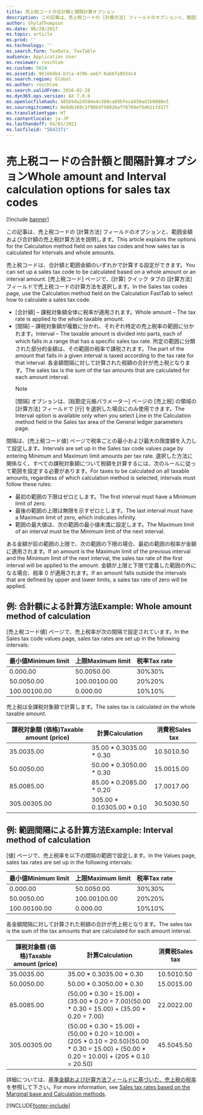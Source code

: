 ```yaml
---
title: 売上税コードの合計額と間隔計算オプション
description: この記事は、売上税コードの [計算方法] フィールドのオプションと、範囲金額および合計額の売上税計算方法を説明します。
author: ShylaThompson
ms.date: 06/20/2017
ms.topic: article
ms.prod: ''
ms.technology: ''
ms.search.form: TaxData, TaxTable
audience: Application User
ms.reviewer: roschlom
ms.custom: 5624
ms.assetid: 96166db4-b7ca-470b-aeb7-0a66fe0554c4
ms.search.region: Global
ms.author: roschlom
ms.search.validFrom: 2016-02-28
ms.dyn365.ops.version: AX 7.0.0
ms.openlocfilehash: 48569da2d504e4c380ca89bfec4450ad1b9888e5
ms.sourcegitcommit: 0e8db169c3f90bd750826af76709ef5d621fd377
ms.translationtype: HT
ms.contentlocale: ja-JP
ms.lasthandoff: 04/01/2021
ms.locfileid: "5842371"
---
```

# <a name="whole-amount-and-interval-calculation-options-for-sales-tax-codes"></a><span data-ttu-id="9a8a9-103">売上税コードの合計額と間隔計算オプション</span><span class="sxs-lookup"><span data-stu-id="9a8a9-103">Whole amount and Interval calculation options for sales tax codes</span></span>

[!include [banner](../includes/banner.md)]

<span data-ttu-id="9a8a9-104">この記事は、売上税コードの [計算方法] フィールドのオプションと、範囲金額および合計額の売上税計算方法を説明します。</span><span class="sxs-lookup"><span data-stu-id="9a8a9-104">This article explains the options for the Calculation method field on sales tax codes and how sales tax is calculated for intervals and whole amounts.</span></span>

<span data-ttu-id="9a8a9-105">売上税コードは、合計額と範囲金額のいずれかで計算する設定ができます。</span><span class="sxs-lookup"><span data-stu-id="9a8a9-105">You can set up a sales tax code to be calculated based on a whole amount or an interval amount.</span></span> <span data-ttu-id="9a8a9-106">[売上税コード] ページで、[計算] クイック タブの [計算方法] フィールドで売上税コードの計算方法を選択します。</span><span class="sxs-lookup"><span data-stu-id="9a8a9-106">In the Sales tax codes page, use the Calculation method field on the Calculation FastTab to select how to calculate a sales tax code.</span></span>
- <span data-ttu-id="9a8a9-107">[合計額] – 課税対象額全体に税率が適用されます。</span><span class="sxs-lookup"><span data-stu-id="9a8a9-107">Whole amount – The tax rate is applied to the whole taxable amount.</span></span>
- <span data-ttu-id="9a8a9-108">[間隔] – 課税対象額が複数に分かれ、それぞれ特定の売上税率の範囲に分かれます。</span><span class="sxs-lookup"><span data-stu-id="9a8a9-108">Interval – The taxable amount is divided into parts, each of which falls in a range that has a specific sales tax rate.</span></span> <span data-ttu-id="9a8a9-109">所定の範囲に分類された部分的金額は、その範囲の税率で課税されます。</span><span class="sxs-lookup"><span data-stu-id="9a8a9-109">The part of the amount that falls in a given interval is taxed according to the tax rate for that interval.</span></span> <span data-ttu-id="9a8a9-110">各金額間隔に対して計算された税額の合計が売上税となります。</span><span class="sxs-lookup"><span data-stu-id="9a8a9-110">The sales tax is the sum of the tax amounts that are calculated for each amount interval.</span></span>
  > [!NOTE]                                                                                                                              
  > <span data-ttu-id="9a8a9-111">[間隔] オプションは、[総勘定元帳パラメーター] ページの [売上税] の領域の [計算方法] フィールドで [行] を選択した場合にのみ使用できます。</span><span class="sxs-lookup"><span data-stu-id="9a8a9-111">The Interval option is available only when you select Line in the Calculation method field in the Sales tax area of the General ledger parameters page.</span></span> 

<span data-ttu-id="9a8a9-112">間隔は、[売上税コード値] ページで税率ごとの最小および最大の限度額を入力して設定します。</span><span class="sxs-lookup"><span data-stu-id="9a8a9-112">Intervals are set up in the Sales tax code values page by entering Minimum and Maximum limit amounts per tax rate.</span></span> <span data-ttu-id="9a8a9-113">選択した方法に関係なく、すべての課税対象額について税額を計算するには、次のルールに従って範囲を設定する必要があります。</span><span class="sxs-lookup"><span data-stu-id="9a8a9-113">For taxes to be calculated on all taxable amounts, regardless of which calculation method is selected, intervals must follow these rules:</span></span>
-   <span data-ttu-id="9a8a9-114">最初の範囲の下限はゼロとします。</span><span class="sxs-lookup"><span data-stu-id="9a8a9-114">The first interval must have a Minimum limit of zero.</span></span>
-   <span data-ttu-id="9a8a9-115">最後の範囲の上限は無限を示すゼロとします。</span><span class="sxs-lookup"><span data-stu-id="9a8a9-115">The last interval must have a Maximum limit of zero, which indicates infinity.</span></span>
-   <span data-ttu-id="9a8a9-116">範囲の最大値は、次の範囲の最小値未満に設定します。</span><span class="sxs-lookup"><span data-stu-id="9a8a9-116">The Maximum limit of an interval must be the Minimum limit of the next interval.</span></span>

<span data-ttu-id="9a8a9-117">ある金額が前の範囲の上限で、次の範囲の下限の場合、最初の範囲の税率が金額に適用されます。</span><span class="sxs-lookup"><span data-stu-id="9a8a9-117">If an amount is the Maximum limit of the previous interval and the Minimum limit of the next interval, the sales tax rate of the first interval will be applied to the amount.</span></span> <span data-ttu-id="9a8a9-118">金額が上限と下限で定義した範囲の外になる場合、税率 0 が適用されます。</span><span class="sxs-lookup"><span data-stu-id="9a8a9-118">If an amount falls outside the intervals that are defined by upper and lower limits, a sales tax rate of zero will be applied.</span></span>

## <a name="example-whole-amount-method-of-calculation"></a><span data-ttu-id="9a8a9-119">例: 合計額による計算方法</span><span class="sxs-lookup"><span data-stu-id="9a8a9-119">Example: Whole amount method of calculation</span></span>
<span data-ttu-id="9a8a9-120">[売上税コード値] ページで、売上税率が次の間隔で設定されています。</span><span class="sxs-lookup"><span data-stu-id="9a8a9-120">In the Sales tax code values page, sales tax rates are set up in the following intervals:</span></span>

| <span data-ttu-id="9a8a9-121">最小値</span><span class="sxs-lookup"><span data-stu-id="9a8a9-121">Minimum limit</span></span>     | <span data-ttu-id="9a8a9-122">上限</span><span class="sxs-lookup"><span data-stu-id="9a8a9-122">Maximum limit</span></span>     | <span data-ttu-id="9a8a9-123">税率</span><span class="sxs-lookup"><span data-stu-id="9a8a9-123">Tax rate</span></span>     |
|-------------------|-------------------|--------------|
| <span data-ttu-id="9a8a9-124">0.00</span><span class="sxs-lookup"><span data-stu-id="9a8a9-124">0.00</span></span>              | <span data-ttu-id="9a8a9-125">50.00</span><span class="sxs-lookup"><span data-stu-id="9a8a9-125">50.00</span></span>             | <span data-ttu-id="9a8a9-126">30%</span><span class="sxs-lookup"><span data-stu-id="9a8a9-126">30%</span></span>          |
| <span data-ttu-id="9a8a9-127">50.00</span><span class="sxs-lookup"><span data-stu-id="9a8a9-127">50.00</span></span>             | <span data-ttu-id="9a8a9-128">100.00</span><span class="sxs-lookup"><span data-stu-id="9a8a9-128">100.00</span></span>            | <span data-ttu-id="9a8a9-129">20%</span><span class="sxs-lookup"><span data-stu-id="9a8a9-129">20%</span></span>          |
| <span data-ttu-id="9a8a9-130">100.00</span><span class="sxs-lookup"><span data-stu-id="9a8a9-130">100.00</span></span>            | <span data-ttu-id="9a8a9-131">0.00</span><span class="sxs-lookup"><span data-stu-id="9a8a9-131">0.00</span></span>              | <span data-ttu-id="9a8a9-132">10%</span><span class="sxs-lookup"><span data-stu-id="9a8a9-132">10%</span></span>          |

<span data-ttu-id="9a8a9-133">売上税は全課税対象額で計算します。</span><span class="sxs-lookup"><span data-stu-id="9a8a9-133">The sales tax is calculated on the whole taxable amount.</span></span>

| <span data-ttu-id="9a8a9-134">課税対象額 (価格)</span><span class="sxs-lookup"><span data-stu-id="9a8a9-134">Taxable amount (price)</span></span> | <span data-ttu-id="9a8a9-135">計算</span><span class="sxs-lookup"><span data-stu-id="9a8a9-135">Calculation</span></span>    | <span data-ttu-id="9a8a9-136">消費税</span><span class="sxs-lookup"><span data-stu-id="9a8a9-136">Sales tax</span></span> |
|------------------------|----------------|-----------|
| <span data-ttu-id="9a8a9-137">35.00</span><span class="sxs-lookup"><span data-stu-id="9a8a9-137">35.00</span></span>                  | <span data-ttu-id="9a8a9-138">35.00 \* 0.30</span><span class="sxs-lookup"><span data-stu-id="9a8a9-138">35.00 \* 0.30</span></span>  | <span data-ttu-id="9a8a9-139">10.50</span><span class="sxs-lookup"><span data-stu-id="9a8a9-139">10.50</span></span>     |
| <span data-ttu-id="9a8a9-140">50.00</span><span class="sxs-lookup"><span data-stu-id="9a8a9-140">50.00</span></span>                  | <span data-ttu-id="9a8a9-141">50.00 \* 0.30</span><span class="sxs-lookup"><span data-stu-id="9a8a9-141">50.00 \* 0.30</span></span>  | <span data-ttu-id="9a8a9-142">15.00</span><span class="sxs-lookup"><span data-stu-id="9a8a9-142">15.00</span></span>     |
| <span data-ttu-id="9a8a9-143">85.00</span><span class="sxs-lookup"><span data-stu-id="9a8a9-143">85.00</span></span>                  | <span data-ttu-id="9a8a9-144">85.00 \* 0.20</span><span class="sxs-lookup"><span data-stu-id="9a8a9-144">85.00 \* 0.20</span></span>  | <span data-ttu-id="9a8a9-145">17.00</span><span class="sxs-lookup"><span data-stu-id="9a8a9-145">17.00</span></span>     |
| <span data-ttu-id="9a8a9-146">305.00</span><span class="sxs-lookup"><span data-stu-id="9a8a9-146">305.00</span></span>                 | <span data-ttu-id="9a8a9-147">305.00 \* 0.10</span><span class="sxs-lookup"><span data-stu-id="9a8a9-147">305.00 \* 0.10</span></span> | <span data-ttu-id="9a8a9-148">30.50</span><span class="sxs-lookup"><span data-stu-id="9a8a9-148">30.50</span></span>     |

## <a name="example-interval-method-of-calculation"></a><span data-ttu-id="9a8a9-149">例: 範囲間隔による計算方法</span><span class="sxs-lookup"><span data-stu-id="9a8a9-149">Example: Interval method of calculation</span></span>
<span data-ttu-id="9a8a9-150">[値] ページで、売上税率を以下の間隔の範囲で設定します。</span><span class="sxs-lookup"><span data-stu-id="9a8a9-150">In the Values page, sales tax rates are set up in the following intervals:</span></span>

| <span data-ttu-id="9a8a9-151">最小値</span><span class="sxs-lookup"><span data-stu-id="9a8a9-151">Minimum limit</span></span>     | <span data-ttu-id="9a8a9-152">上限</span><span class="sxs-lookup"><span data-stu-id="9a8a9-152">Maximum limit</span></span>     | <span data-ttu-id="9a8a9-153">税率</span><span class="sxs-lookup"><span data-stu-id="9a8a9-153">Tax rate</span></span>     |
|-------------------|-------------------|--------------|
| <span data-ttu-id="9a8a9-154">0.00</span><span class="sxs-lookup"><span data-stu-id="9a8a9-154">0.00</span></span>              | <span data-ttu-id="9a8a9-155">50.00</span><span class="sxs-lookup"><span data-stu-id="9a8a9-155">50.00</span></span>             | <span data-ttu-id="9a8a9-156">30%</span><span class="sxs-lookup"><span data-stu-id="9a8a9-156">30%</span></span>          |
| <span data-ttu-id="9a8a9-157">50.00</span><span class="sxs-lookup"><span data-stu-id="9a8a9-157">50.00</span></span>             | <span data-ttu-id="9a8a9-158">100.00</span><span class="sxs-lookup"><span data-stu-id="9a8a9-158">100.00</span></span>            | <span data-ttu-id="9a8a9-159">20%</span><span class="sxs-lookup"><span data-stu-id="9a8a9-159">20%</span></span>          |
| <span data-ttu-id="9a8a9-160">100.00</span><span class="sxs-lookup"><span data-stu-id="9a8a9-160">100.00</span></span>            | <span data-ttu-id="9a8a9-161">0.00</span><span class="sxs-lookup"><span data-stu-id="9a8a9-161">0.00</span></span>              | <span data-ttu-id="9a8a9-162">10%</span><span class="sxs-lookup"><span data-stu-id="9a8a9-162">10%</span></span>          |

<span data-ttu-id="9a8a9-163">各金額間隔に対して計算された税額の合計が売上税となります。</span><span class="sxs-lookup"><span data-stu-id="9a8a9-163">The sales tax is the sum of the tax amounts that are calculated for each amount interval.</span></span>

| <span data-ttu-id="9a8a9-164">課税対象額 (価格)</span><span class="sxs-lookup"><span data-stu-id="9a8a9-164">Taxable amount (price)</span></span> | <span data-ttu-id="9a8a9-165">計算</span><span class="sxs-lookup"><span data-stu-id="9a8a9-165">Calculation</span></span>                                                               | <span data-ttu-id="9a8a9-166">消費税</span><span class="sxs-lookup"><span data-stu-id="9a8a9-166">Sales tax</span></span> |
|------------------------|---------------------------------------------------------------------------|-----------|
| <span data-ttu-id="9a8a9-167">35.00</span><span class="sxs-lookup"><span data-stu-id="9a8a9-167">35.00</span></span>                  | <span data-ttu-id="9a8a9-168">35.00 \* 0.30</span><span class="sxs-lookup"><span data-stu-id="9a8a9-168">35.00 \* 0.30</span></span>                                                             | <span data-ttu-id="9a8a9-169">10.50</span><span class="sxs-lookup"><span data-stu-id="9a8a9-169">10.50</span></span>     |
| <span data-ttu-id="9a8a9-170">50.00</span><span class="sxs-lookup"><span data-stu-id="9a8a9-170">50.00</span></span>                  | <span data-ttu-id="9a8a9-171">50.00 \* 0.30</span><span class="sxs-lookup"><span data-stu-id="9a8a9-171">50.00 \* 0.30</span></span>                                                             | <span data-ttu-id="9a8a9-172">15.00</span><span class="sxs-lookup"><span data-stu-id="9a8a9-172">15.00</span></span>     |
| <span data-ttu-id="9a8a9-173">85.00</span><span class="sxs-lookup"><span data-stu-id="9a8a9-173">85.00</span></span>                  | <span data-ttu-id="9a8a9-174">(50.00 \* 0.30 = 15.00) + (35.00 \* 0.20 = 7.00)</span><span class="sxs-lookup"><span data-stu-id="9a8a9-174">(50.00 \* 0.30 = 15.00) + (35.00 \* 0.20 = 7.00)</span></span>                          | <span data-ttu-id="9a8a9-175">22.00</span><span class="sxs-lookup"><span data-stu-id="9a8a9-175">22.00</span></span>     |
| <span data-ttu-id="9a8a9-176">305.00</span><span class="sxs-lookup"><span data-stu-id="9a8a9-176">305.00</span></span>                 | <span data-ttu-id="9a8a9-177">(50.00 \* 0.30 = 15.00) + (50.00 \* 0.20 = 10.00) + (205 \* 0.10 = 20.50)</span><span class="sxs-lookup"><span data-stu-id="9a8a9-177">(50.00 \* 0.30 = 15.00) + (50.00 \* 0.20 = 10.00) + (205 \* 0.10 = 20.50)</span></span> | <span data-ttu-id="9a8a9-178">45.50</span><span class="sxs-lookup"><span data-stu-id="9a8a9-178">45.50</span></span>     |



<span data-ttu-id="9a8a9-179">詳細については、[基準金額および計算方法フィールドに基づいた、売上税の税率](marginal-base-field.md) を参照して下さい。</span><span class="sxs-lookup"><span data-stu-id="9a8a9-179">For more information, see [Sales tax rates based on the Marginal base and Calculation methods](marginal-base-field.md).</span></span>







[!INCLUDE[footer-include](../../includes/footer-banner.md)]